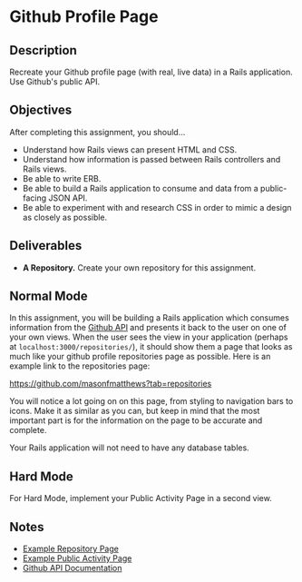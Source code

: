 # Github Profile Page

## Description

Recreate your Github profile page (with real, live data) in a Rails application.  Use Github's public API.

## Objectives

After completing this assignment, you should...

* Understand how Rails views can present HTML and CSS.
* Understand how information is passed between Rails controllers and Rails views.
* Be able to write ERB.
* Be able to build a Rails application to consume and data from a public-facing JSON API.
* Be able to experiment with and research CSS in order to mimic a design as closely as possible.

## Deliverables

* **A Repository.** Create your own repository for this assignment.

## Normal Mode

In this assignment, you will be building a Rails application which consumes information from the [Github API](https://developer.github.com/v3/) and presents it back to the user on one of your own views.  When the user sees the view in your application (perhaps at `localhost:3000/repositories/`), it should show them a page that looks as much like your github profile repositories page as possible.  Here is an example link to the repositories page:

https://github.com/masonfmatthews?tab=repositories

You will notice a lot going on on this page, from styling to navigation bars to icons.  Make it as similar as you can, but keep in mind that the most important part is for the information on the page to be accurate and complete.

Your Rails application will not need to have any database tables.

## Hard Mode

For Hard Mode, implement your Public Activity Page in a second view.

## Notes

* [Example Repository Page](https://github.com/masonfmatthews?tab=repositories)
* [Example Public Activity Page](https://github.com/masonfmatthews?tab=activity)
* [Github API Documentation](https://developer.github.com/v3/)
